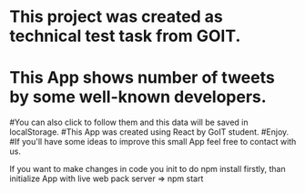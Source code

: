 # This project was created as technical test task from GOIT. 
# This App shows number of tweets by some well-known developers.
#You can also click to follow them and this data will be saved in localStorage.
#This App was created using React by GoIT student.
#Enjoy. 
#If you'll have some ideas to improve this small App feel free to contact with us.

If you want to make changes in code you init to do npm install firstly, 
than initialize App with live web pack server =>  npm start 
